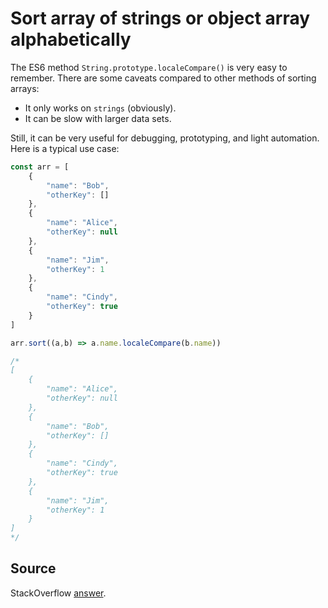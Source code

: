 # Sort array of strings or object array alphabetically

The ES6 method `String.prototype.localeCompare()` is very easy to remember. There are some caveats compared to other methods of sorting arrays:

* It only works on `strings` (obviously).
* It can be slow with larger data sets.

Still, it can be very useful for debugging, prototyping, and light automation. Here is a typical use case:

```js
const arr = [
    {
        "name": "Bob",
        "otherKey": []
    },
    {
        "name": "Alice",
        "otherKey": null
    },
    {
        "name": "Jim",
        "otherKey": 1
    },
    {
        "name": "Cindy",
        "otherKey": true
    }
]

arr.sort((a,b) => a.name.localeCompare(b.name))

/*
[
    {
        "name": "Alice",
        "otherKey": null
    },
    {
        "name": "Bob",
        "otherKey": []
    },
    {
        "name": "Cindy",
        "otherKey": true
    },
    {
        "name": "Jim",
        "otherKey": 1
    }
]
*/

```

## Source

StackOverflow [answer](https://stackoverflow.com/a/45544166/10117759).
